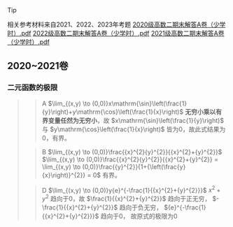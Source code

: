 > [!TIP]
> 相关参考材料来自2021、2022、2023年考题
> [2020级高数二期末解答A卷（少学时）.pdf](https://github.com/user-attachments/files/16010838/2020.A.pdf)
> [2022级高数二期末解答A卷（少学时）.pdf](https://github.com/user-attachments/files/16010855/2022.A.pdf)
> [2021级高数二期末解答A卷（少学时）.pdf](https://github.com/user-attachments/files/16010842/2021.A.pdf)

## 2020~2021卷

### 二元函数的极限

>> A
> $\lim_{(x,y) \to (0,0)}x\mathrm{\sin}\left(\frac{1}{y}\right)+y\mathrm{\cos}\left(\frac{1}{x}\right)$
> **无穷小乘以有界变量任然为无穷小**，故 $x\mathrm{\sin}\left(\frac{1}{y}\right)$ 与 $y\mathrm{\cos}\left(\frac{1}{x}\right)$ 皆为0，故此式结果为0，有界。
>
>> B
> $\lim_{(x,y) \to (0,0)}\frac{{x}^{2}{y}^{2}}{{x}^{2}+{y}^{2}}$
> $\lim_{(x,y) \to (0,0)}\frac{{x}^{2}{y}^{2}}{{x}^{2}+{y}^{2}} = \lim_{(x,y) \to (0,0)}\frac{{y}^{2}}{1+{\left(\frac{y}{x}\right)}^{2}} = 0$   有界。
>
>> D
> $\lim_{(x,y) \to (0,0)}y{e}^{-\frac{1}{{x}^{2}+{y}^{2}}}$
> ${x}^{2}+{y}^{2}$ 趋向于0，故 $\frac{1}{{x}^{2}+{y}^{2}}$ 趋向于正无穷， $-\frac{1}{{x}^{2}+{y}^{2}}$ 趋向于负无穷， ${e}^{-\frac{1}{{x}^{2}+{y}^{2}}}$ 趋向于0， 故原式的极限为0
>
>>